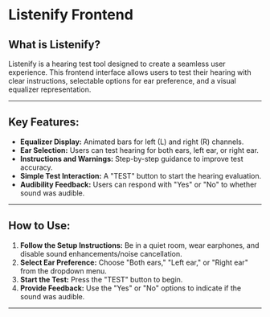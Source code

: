# Listenify Frontend

## What is Listenify?

Listenify is a hearing test tool designed to create a seamless user experience. This frontend interface allows users to test their hearing with clear instructions, selectable options for ear preference, and a visual equalizer representation.

---

## Key Features:
- **Equalizer Display:** Animated bars for left (L) and right (R) channels.
- **Ear Selection:** Users can test hearing for both ears, left ear, or right ear.
- **Instructions and Warnings:** Step-by-step guidance to improve test accuracy.
- **Simple Test Interaction:** A "TEST" button to start the hearing evaluation.
- **Audibility Feedback:** Users can respond with "Yes" or "No" to whether sound was audible.

---

## How to Use:
1. **Follow the Setup Instructions:** Be in a quiet room, wear earphones, and disable sound enhancements/noise cancellation.
2. **Select Ear Preference:** Choose "Both ears," "Left ear," or "Right ear" from the dropdown menu.
3. **Start the Test:** Press the "TEST" button to begin.
4. **Provide Feedback:** Use the "Yes" or "No" options to indicate if the sound was audible.

---
